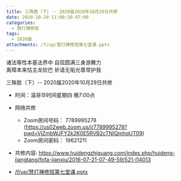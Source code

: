 ```yaml
---
title: 三殊胜（下）-- 2020届2020年10月29日共修
date: 2020-10-29 11:00:50-07:00
categories:
  - 慧灯禅修班
tags:
  - 2020届
attachments: /f/up/慧灯禅修班第七堂课.pptx
---
```

诸法等性本基法界中 自现圆满三身游舞力  
离障本来怙主龙钦巴 祈请无垢光尊常护我  

三殊胜（下）-- 2020届2020年10月29日共修

* 时间：温哥华时间星期四 晚7:00点

* 网络共修
  * Zoom房间号码： 7789995278 (<https://us02web.zoom.us/j/7789995278?pwd=VjZmbWJFY2k2K0E5RVB2cTNIQmhqUT09>)
  * Zoom房间密码： 19621211


* 共修内容:  <https://www.huidengzhiguang.com/index.php/huideng-jiangtang/fofa-jianxiu/2016-07-21-07-49-59/521-l14013>

* [/f/up/慧灯禅修班第七堂课.pptx](http://huidengchanxiu.net/hdv/f/up/慧灯禅修班第七堂课.pptx)
